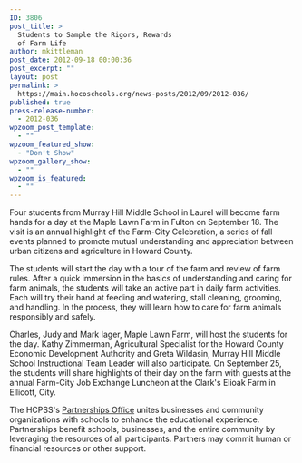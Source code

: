 ```yaml
---
ID: 3806
post_title: >
  Students to Sample the Rigors, Rewards
  of Farm Life
author: mkittleman
post_date: 2012-09-18 00:00:36
post_excerpt: ""
layout: post
permalink: >
  https://main.hocoschools.org/news-posts/2012/09/2012-036/
published: true
press-release-number:
  - 2012-036
wpzoom_post_template:
  - ""
wpzoom_featured_show:
  - "Don't Show"
wpzoom_gallery_show:
  - ""
wpzoom_is_featured:
  - ""
---
```

Four students from Murray Hill Middle School in Laurel will become farm hands for a day at the Maple Lawn Farm in Fulton on September 18. The visit is an annual highlight of the Farm-City Celebration, a series of fall events planned to promote mutual understanding and appreciation between urban citizens and agriculture in Howard County.

The students will start the day with a tour of the farm and review of farm rules. After a quick immersion in the basics of understanding and caring for farm animals, the students will take an active part in daily farm activities. Each will try their hand at feeding and watering, stall cleaning, grooming, and handling. In the process, they will learn how to care for farm animals responsibly and safely.

Charles, Judy and Mark Iager, Maple Lawn Farm, will host the students for the day. Kathy Zimmerman, Agricultural Specialist for the Howard County Economic Development Authority and Greta Wildasin, Murray Hill Middle School Instructional Team Leader will also participate. On September 25, the students will share highlights of their day on the farm with guests at the annual Farm-City Job Exchange Luncheon at the Clark's Elioak Farm in Ellicott, City.

The HCPSS's <a href="http://www.hcpss.org/aboutus/partnership/">Partnerships Office</a> unites businesses and community organizations with schools to enhance the educational experience. Partnerships benefit schools, businesses, and the entire community by leveraging the resources of all participants. Partners may commit human or financial resources or other support.